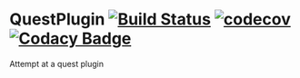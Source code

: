 # QuestPlugin [![Build Status](https://travis-ci.com/TheNLGamerZone/QuestPlugin.svg?token=bkJp1PkskV8pwr6vMxAJ&branch=master)](https://travis-ci.com/TheNLGamerZone/QuestPlugin) [![codecov](https://codecov.io/gh/TheNLGamerZone/QuestPlugin/branch/master/graph/badge.svg?token=L9SBEVscmL)](https://codecov.io/gh/TheNLGamerZone/QuestPlugin) [![Codacy Badge](https://api.codacy.com/project/badge/Grade/9be856236e574ad4a0c0c50511010f9e)](https://www.codacy.com?utm_source=github.com&amp;utm_medium=referral&amp;utm_content=TheNLGamerZone/QuestPlugin&amp;utm_campaign=Badge_Grade)

Attempt at a quest plugin
